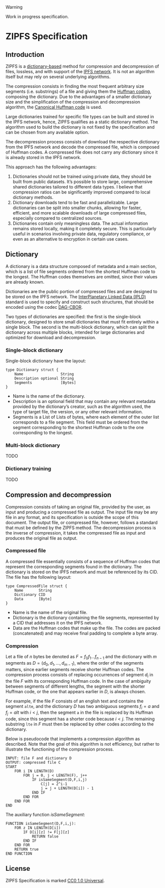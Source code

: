 > [!WARNING]
> Work in progress specification.

# ZIPFS Specification

## Introduction

ZIPFS is a [dictionary-based](https://en.wikipedia.org/wiki/Dictionary_coder) method for compression and decompression of files, lossless, and with support of the [IPFS network](https://ipfs.tech/). It is not an algorithm itself but may rely on several underlying algorithms.

The compression consists in finding the most frequent arbitrary size segments (i.e. substrings) of a file and giving them the [Huffman coding](https://en.wikipedia.org/wiki/Huffman_coding), composing the dictionary. Due to the advantages of a smaller dictionary size and the simplification of the compression and decompression algorithm, the [Canonical Huffman code](https://en.wikipedia.org/wiki/Canonical_Huffman_code) is used. 

Large dictionaries trained for specific file types can be built and stored in the IPFS network, hence, ZIPFS qualifies as a static dictionary method. The algorithm used to build the dictionary is not fixed by the specification and can be chosen from any available option.

The decompression process consists of download the respective dictionary from the IPFS network and decode the compressed file, which is composed of Huffman codes. A compressed file does not carry any dictionary since it is already stored in the IPFS network. 

This approach has the following advantages:

1. Dictionaries should not be trained using private data, they should be built from public datasets. It’s possible to store large, comprehensive shared dictionaries tailored to different data types. I believe that compression ratios can be significantly improved compared to local dictionary methods.
2. Dictionary downloads tend to be fast and parallelizable. Large dictionaries can be split into smaller chunks, allowing for faster, efficient, and more scalable downloads of large compressed files, especially compared to centralized sources.
3. Dictionaries contain only meaningless data. The actual information remains stored locally, making it completely secure. This is particularly useful in scenarios involving private data, regulatory compliance, or even as an alternative to encryption in certain use cases.

## Dictionary

A dictionary is a data structure composed of metadata and a main section, which is a list of file segments ordered from the shortest Huffman code to the longest. The Huffman codes themselves are omitted, since their values are already known.

Dictionaries are the public portion of compressed files and are designed to be stored on the IPFS network. The [InterPlanetary Linked Data (IPLD)](https://ipld.io/) standard is used to specify and construct such structures, that should be encoded using the codec [DAG-CBOR](https://ipld.io/docs/codecs/known/dag-cbor/).

Two types of dictionaries are specified: the first is the single-block dictionary, designed to store small dictionaries that must fit entirely within a single block. The second is the multi-block dictionary, which can split the dictionary across multiple blocks, intended for large dictionaries and optimized for download and decompression.

### Single-block dictionary

Single-block dictionary have the layout:

```
type Dictionary struct {
	Name                 String
	Description optional String
	Segments             [Bytes]
}
```
- Name is the name of the dictionary.
- Description is an optional field that may contain any relevant metadata provided by the dictionary’s creator, such as the algorithm used, the type of target file, the version, or any other relevant information.
- Segments is a List of Lists of bytes, where each element of the outer list corresponds to a file segment. This field must be ordered from the segment corresponding to the shortest Huffman code to the one corresponding to the longest.


### Multi-block dictionary

TODO

### Dictionary training

TODO

## Compression and decompression

Compression consists of taking an original file, provided by the user, as input and producing a compressed file as output. The input file may be any file in any format, and its specification is outside the scope of this document. The output file, or compressed file, however, follows a standard that must be defined by the ZIPFS method. The decompression process is the inverse of compression, it takes the compressed file as input and produces the original file as output.

### Compressed file

A compressed file essentially consists of a sequence of Huffman codes that represent the corresponding segments found in the dictionary. The dictionary is stored on the IPFS network and must be referenced by its CID. The file has the following layout:

```
type CompressedFile struct {
	Name       String
	Dictionary CID
	Data       [Byte]
}
```
- Name is the name of the original file.
- Dictionary is the dictionary containing the file segments, represented by a CID that addresses it on the IPFS network.
- Data are the Huffman codes that make up the file. The codes are packed (concatenated) and may receive final padding to complete a byte array.

### Compression

Let a file of $n$ bytes be denoted as $F = f_0 f_1 \ldots f_{n-1}$ and the dictionary with $m$ segments as $D = (d_0, d_1, \ldots, d_{m-1})$, where the order of the segments matters, since earlier segments receive shorter Huffman codes. The compression process consists of replacing occurrences of segment $d_i$ in the file $F$ with its corresponding Huffman code. In the case of ambiguity between segments of different lengths, the segment with the shorter Huffman code, or the one that appears earlier in $D$, is always chosen.

For example, if the file $F$ consists of an english text and contains the segment `alte`, and the dictionary $D$ has two ambiguous segments $f_i = a$ and $f_j = alt$ with $i < j$, then the segment `a` in the file is replaced by its Huffman code, since this segment has a shorter code because $i < j$. The remaining substring `lte` in $F$ must then be replaced by other codes according to the dictionary.

Below is pseudocode that implements a compression algorithm as described. Note that the goal of this algorithm is not efficiency, but rather to illustrate the functioning of the compression process.

```
INPUT: file F and dictionary D
OUTPUT: compressed file C
START
	FOR i IN LENGTH(D)
		FOR j = 0, j < LENGTH(F), j++
			IF isSameSegment(D,F,i,j)
				C[j] = 2^i-1
				j = j + LENGTH(D[i]) - 1
    		END IF
		END FOR
	END FOR
END
```
The auxiliary function *isSameSegment*:
```
FUNCTION isSameSegment(D,F,i,j):
	FOR z IN LENGTH(D[i])
		IF D[i][z] != F[j][z]
			RETURN false
		END IF
	END FOR
	RETURN true
END FUNCTION
```

## License

ZIPFS Specification is marked [CC0 1.0 Universal](./LICENSE).